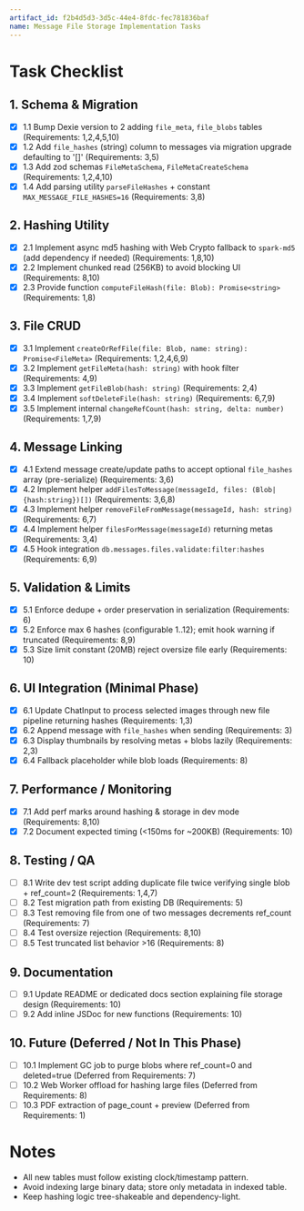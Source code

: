 ```yaml
---
artifact_id: f2b4d5d3-3d5c-44e4-8fdc-fec781836baf
name: Message File Storage Implementation Tasks
---
```


# Task Checklist

## 1. Schema & Migration

-   [x] 1.1 Bump Dexie version to 2 adding `file_meta`, `file_blobs` tables (Requirements: 1,2,4,5,10)
-   [x] 1.2 Add `file_hashes` (string) column to messages via migration upgrade defaulting to '[]' (Requirements: 3,5)
-   [x] 1.3 Add zod schemas `FileMetaSchema`, `FileMetaCreateSchema` (Requirements: 1,2,4,10)
-   [x] 1.4 Add parsing utility `parseFileHashes` + constant `MAX_MESSAGE_FILE_HASHES=16` (Requirements: 3,8)

## 2. Hashing Utility

-   [x] 2.1 Implement async md5 hashing with Web Crypto fallback to `spark-md5` (add dependency if needed) (Requirements: 1,8,10)
-   [x] 2.2 Implement chunked read (256KB) to avoid blocking UI (Requirements: 8,10)
-   [x] 2.3 Provide function `computeFileHash(file: Blob): Promise<string>` (Requirements: 1,8)

## 3. File CRUD

-   [x] 3.1 Implement `createOrRefFile(file: Blob, name: string): Promise<FileMeta>` (Requirements: 1,2,4,6,9)
-   [x] 3.2 Implement `getFileMeta(hash: string)` with hook filter (Requirements: 4,9)
-   [x] 3.3 Implement `getFileBlob(hash: string)` (Requirements: 2,4)
-   [x] 3.4 Implement `softDeleteFile(hash: string)` (Requirements: 6,7,9)
-   [x] 3.5 Implement internal `changeRefCount(hash: string, delta: number)` (Requirements: 1,7,9)

## 4. Message Linking

-   [x] 4.1 Extend message create/update paths to accept optional `file_hashes` array (pre-serialize) (Requirements: 3,6)
-   [x] 4.2 Implement helper `addFilesToMessage(messageId, files: (Blob|{hash:string})[])` (Requirements: 3,6,8)
-   [x] 4.3 Implement helper `removeFileFromMessage(messageId, hash: string)` (Requirements: 6,7)
-   [x] 4.4 Implement helper `filesForMessage(messageId)` returning metas (Requirements: 3,4)
-   [x] 4.5 Hook integration `db.messages.files.validate:filter:hashes` (Requirements: 6,9)

## 5. Validation & Limits

-   [x] 5.1 Enforce dedupe + order preservation in serialization (Requirements: 6)
-   [x] 5.2 Enforce max 6 hashes (configurable 1..12); emit hook warning if truncated (Requirements: 8,9)
-   [x] 5.3 Size limit constant (20MB) reject oversize file early (Requirements: 10)

## 6. UI Integration (Minimal Phase)

-   [x] 6.1 Update ChatInput to process selected images through new file pipeline returning hashes (Requirements: 1,3)
-   [x] 6.2 Append message with `file_hashes` when sending (Requirements: 3)
-   [x] 6.3 Display thumbnails by resolving metas + blobs lazily (Requirements: 2,3)
-   [x] 6.4 Fallback placeholder while blob loads (Requirements: 8)

## 7. Performance / Monitoring

-   [x] 7.1 Add perf marks around hashing & storage in dev mode (Requirements: 8,10)
-   [x] 7.2 Document expected timing (<150ms for ~200KB) (Requirements: 10)

## 8. Testing / QA

-   [ ] 8.1 Write dev test script adding duplicate file twice verifying single blob + ref_count=2 (Requirements: 1,4,7)
-   [ ] 8.2 Test migration path from existing DB (Requirements: 5)
-   [ ] 8.3 Test removing file from one of two messages decrements ref_count (Requirements: 7)
-   [ ] 8.4 Test oversize rejection (Requirements: 8,10)
-   [ ] 8.5 Test truncated list behavior >16 (Requirements: 8)

## 9. Documentation

-   [ ] 9.1 Update README or dedicated docs section explaining file storage design (Requirements: 10)
-   [ ] 9.2 Add inline JSDoc for new functions (Requirements: 10)

## 10. Future (Deferred / Not In This Phase)

-   [ ] 10.1 Implement GC job to purge blobs where ref_count=0 and deleted=true (Deferred from Requirements: 7)
-   [ ] 10.2 Web Worker offload for hashing large files (Deferred from Requirements: 8)
-   [ ] 10.3 PDF extraction of page_count + preview (Deferred from Requirements: 1)

# Notes

-   All new tables must follow existing clock/timestamp pattern.
-   Avoid indexing large binary data; store only metadata in indexed table.
-   Keep hashing logic tree-shakeable and dependency-light.
